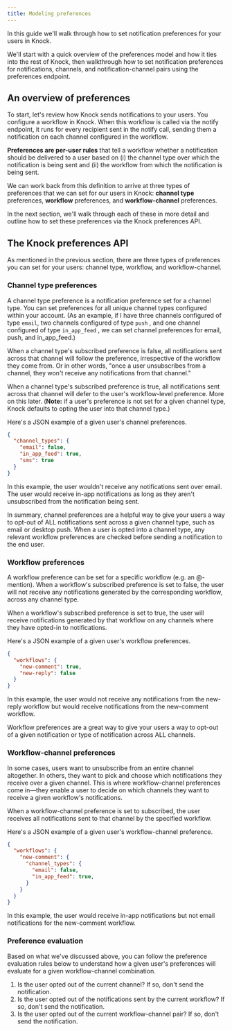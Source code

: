 ```yaml
---
title: Modeling preferences
---
```


In this guide we'll walk through how to set notification preferences for your users in Knock.

We'll start with a quick overview of the preferences model and how it ties into the rest of Knock, then walkthrough how to set notification preferences for notifications, channels, and notification-channel pairs using the preferences endpoint.

## An overview of preferences

To start, let's review how Knock sends notifications to your users. You configure a workflow in Knock. When this workflow is called via the notify endpoint, it runs for every recipient sent in the notify call, sending them a notification on each channel configured in the workflow.

**Preferences are per-user rules** that tell a workflow whether a notification should be delivered to a user based on (i) the channel type over which the notification is being sent and (ii) the workflow from which the notification is being sent.

We can work back from this definition to arrive at three types of preferences that we can set for our users in Knock: **channel type** preferences, **workflow** preferences, and **workflow-channel** preferences.

In the next section, we'll walk through each of these in more detail and outline how to set these preferences via the Knock preferences API.

## The Knock preferences API

As mentioned in the previous section, there are three types of preferences you can set for your users: channel type, workflow, and workflow-channel.

### Channel type preferences

A channel type preference is a notification preference set for a channel type. You can set preferences for all unique channel types configured within your account. (As an example, if I have three channels configured of type `email`, two channels configured of type `push` , and one channel configured of type `in_app_feed` , we can set channel preferences for email, push, and in_app_feed.)

When a channel type's subscribed preference is false, all notifications sent across that channel will follow the preference, irrespective of the workflow they come from. Or in other words, "once a user unsubscribes from a channel, they won't receive any notifications from that channel."

When a channel type's subscribed preference is true, all notifications sent across that channel will defer to the user's workflow-level preference. More on this later. (**Note:** if a user's preference is not set for a given channel type, Knock defaults to opting the user into that channel type.)

Here's a JSON example of a given user's channel preferences.

```json Channel type preferences
{
  "channel_types": {
    "email": false,
    "in_app_feed": true,
    "sms": true
  }
}
```

In this example, the user wouldn't receive any notifications sent over email. The user would receive in-app notifications as long as they aren't unsubscribed from the notification being sent.

In summary, channel preferences are a helpful way to give your users a way to opt-out of ALL notifications sent across a given channel type, such as email or desktop push. When a user is opted into a channel type, any relevant workflow preferences are checked before sending a notification to the end user.

### Workflow preferences

A workflow preference can be set for a specific workflow (e.g. an @-mention). When a workflow's subscribed preference is set to false, the user will not receive any notifications generated by the corresponding workflow, across any channel type.

When a workflow's subscribed preference is set to true, the user will receive notifications generated by that workflow on any channels where they have opted-in to notifications.

Here's a JSON example of a given user's workflow preferences.

```json Workflow preferences
{
  "workflows": {
    "new-comment": true,
    "new-reply": false
  }
}
```

In this example, the user would not receive any notifications from the new-reply workflow but would receive notifications from the new-comment workflow.

Workflow preferences are a great way to give your users a way to opt-out of a given notification or type of notification across ALL channels.

### Workflow-channel preferences

In some cases, users want to unsubscribe from an entire channel altogether. In others, they want to pick and choose which notifications they receive over a given channel. This is where workflow-channel preferences come in—they enable a user to decide on which channels they want to receive a given workflow's notifications.

When a workflow-channel preference is set to subscribed, the user receives all notifications sent to that channel by the specified workflow.

Here's a JSON example of a given user's workflow-channel preference.

```json Workflow-channel preferences
{
  "workflows": {
    "new-comment": {
      "channel_types": {
        "email": false,
        "in_app_feed": true, 
      }
    }
  }
}
```

In this example, the user would receive in-app notifications but not email notifications for the new-comment workflow.

### Preference evaluation

Based on what we've discussed above, you can follow the preference evaluation rules below to understand how a given user's preferences will evaluate for a given workflow-channel combination.

1. Is the user opted out of the current channel? If so, don't send the notification.
2. Is the user opted out of the notifications sent by the current workflow? If so, don't send the notification.
3. Is the user opted out of the current workflow-channel pair? If so, don't send the notification.
